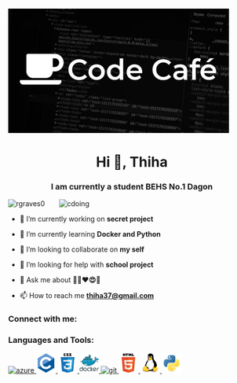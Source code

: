 ![logo](https://github.com/tha37/thiha/blob/main/CodeCafe-01.jpg)
<h1 align="center">Hi 👋, Thiha</h1>
<h3 align="center">I am currently a student BEHS No.1 Dagon</h3>
<img align="right" alt="cdoing" width="400" src="https://media.tenor.com/VvYRglhVQEMAAAAd/robot-hi.gif">
<p align="left"> <img src="https://komarev.com/ghpvc/?username=rgraves0&label=Profile%20views&color=0e75b6&style=flat" alt="rgraves0" /> </p>

- 🔭 I’m currently working on **secret project**

- 🌱 I’m currently learning **Docker and Python**

- 👯 I’m looking to collaborate on **my self**

- 🤝 I’m looking for help with **school project**

- 💬 Ask me about **🙏💙❤️😍🙌**

- 📫 How to reach me **thiha37@gmail.com**

<h3 align="left">Connect with me:</h3>
<p align="left">
</p>

<h3 align="left">Languages and Tools:</h3>
<p align="left"> <a href="https://azure.microsoft.com/en-in/" target="_blank" rel="noreferrer"> <img src="https://www.vectorlogo.zone/logos/microsoft_azure/microsoft_azure-icon.svg" alt="azure" width="40" height="40"/> </a> <a href="https://www.cprogramming.com/" target="_blank" rel="noreferrer"> <img src="https://raw.githubusercontent.com/devicons/devicon/master/icons/c/c-original.svg" alt="c" width="40" height="40"/> </a> <a href="https://www.w3schools.com/css/" target="_blank" rel="noreferrer"> <img src="https://raw.githubusercontent.com/devicons/devicon/master/icons/css3/css3-original-wordmark.svg" alt="css3" width="40" height="40"/> </a> <a href="https://www.docker.com/" target="_blank" rel="noreferrer"> <img src="https://raw.githubusercontent.com/devicons/devicon/master/icons/docker/docker-original-wordmark.svg" alt="docker" width="40" height="40"/> </a> <a href="https://git-scm.com/" target="_blank" rel="noreferrer"> <img src="https://www.vectorlogo.zone/logos/git-scm/git-scm-icon.svg" alt="git" width="40" height="40"/> </a> <a href="https://www.w3.org/html/" target="_blank" rel="noreferrer"> <img src="https://raw.githubusercontent.com/devicons/devicon/master/icons/html5/html5-original-wordmark.svg" alt="html5" width="40" height="40"/> </a> <a href="https://www.linux.org/" target="_blank" rel="noreferrer"> <img src="https://raw.githubusercontent.com/devicons/devicon/master/icons/linux/linux-original.svg" alt="linux" width="40" height="40"/> </a> <a href="https://www.python.org" target="_blank" rel="noreferrer"> <img src="https://raw.githubusercontent.com/devicons/devicon/master/icons/python/python-original.svg" alt="python" width="40" height="40"/> </a> </p>


